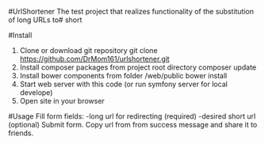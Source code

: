 #UrlShortener
The test project that realizes functionality of the substitution of long URLs to# short

#Install
1. Clone or download git repository
    git clone https://github.com/DrMom161/urlshortener.git
2. Install composer packages from project root directory
    composer update
3. Install bower components from folder /web/public
    bower install
4. Start web server with this code (or run symfony server for local develope)
5. Open site in your browser


#Usage
Fill form fields:
  -long url for redirecting (required)
  -desired short url (optional)
Submit form.
Copy url from from success message and share it to friends.
